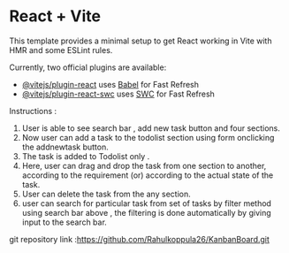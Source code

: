 # React + Vite

This template provides a minimal setup to get React working in Vite with HMR and some ESLint rules.

Currently, two official plugins are available:

- [@vitejs/plugin-react](https://github.com/vitejs/vite-plugin-react/blob/main/packages/plugin-react/README.md) uses [Babel](https://babeljs.io/) for Fast Refresh
- [@vitejs/plugin-react-swc](https://github.com/vitejs/vite-plugin-react-swc) uses [SWC](https://swc.rs/) for Fast Refresh

Instructions :
1) User is able to see search bar , add new task button and four sections.
2) Now user can add a task to the todolist section using form onclicking the addnewtask button.
3) The task is added to Todolist only .
4) Here, user can drag and drop the task from one section to another, according to the requirement (or) according to the actual state of the task.
5) User can delete the task from the any section.
6) user can search for particular task from set of tasks by filter method using search bar above , the filtering is done automatically by giving input to the search bar.

git repository link :https://github.com/Rahulkoppula26/KanbanBoard.git